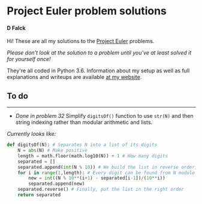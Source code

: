 # Project Euler problem solutions
#### D Falck

Hi! These are all my solutions to the [Project Euler](https://projecteuler.net/archives) problems.

*Please don't look at the solution to a problem until you've at least solved it for yourself once!*

They're all coded in Python 3.6. Information about my setup as well as full explanations and writeups are available [at my website](http://dfalck.xyz).

## To do

___
- *Done in problem 32* Simplify `digitsOf()` function to use `str(N)` and then string indexing rather than modular arithmetic and lists.

 *Currently looks like:*

```python
def digitsOf(N): # Separates N into a list of its digits
    N = abs(N) # Make positive
    length = math.floor(math.log10(N)) + 1 # How many digits
    separated = []
    separated.append(int(N % 10)) # We build the list in reverse order, starting with the units digit
    for i in range(1,length): # Every digit can be found from N modulo something and the previous digit
        new = int((N % 10**(i+1) - separated[i-1])/(10**i))
        separated.append(new)
    separated.reverse() # Finally, put the list in the right order
    return separated
```
